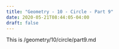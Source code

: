 ```yaml
---
title: "Geometry - 10 - Circle - Part 9"
date: 2020-05-21T08:44:05-04:00
draft: false
---
```

This is /geometry/10/circle/part9.md
